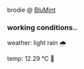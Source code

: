 brodie @ [BluMint](https://www.linkedin.com/company/blumint-io/)

<!--weather_start-->
### working conditions..

weather: light rain 🌧️

temp: 12.29 °C 👕

<!--weather_end-->
